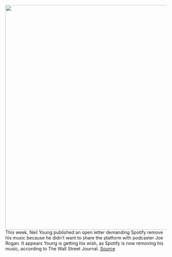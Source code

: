 <img src='https://cdn.vox-cdn.com/thumbor/pZWBVlXTjzU8koJ-p2QIQSUGRKE=/0x0:3000x2000/1200x800/filters:focal(1281x577:1761x1057)/cdn.vox-cdn.com/uploads/chorus_image/image/70436827/1176615377.0.jpg' width='700px' /><br/>
This week, Neil Young published an open letter demanding Spotify remove his music because he didn't want to share the platform with podcaster Joe Rogan. It appears Young is getting his wish, as Spotify is now removing his music, according to The Wall Street Journal.
<a href='https://www.theverge.com/2022/1/26/22903354/spotify-joe-rogan-removing-neil-young-music'> Source <a/>